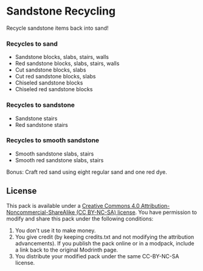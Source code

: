 # Sandstone Recycling
Recycle sandstone items back into sand! 

### Recycles to sand
- Sandstone blocks, slabs, stairs, walls
- Red sandstone blocks, slabs, stairs, walls
- Cut sandstone blocks, slabs
- Cut red sandstone blocks, slabs
- Chiseled sandstone blocks
- Chiseled red sandstone blocks

### Recycles to sandstone
- Sandstone stairs
- Red sandstone stairs

### Recycles to smooth sandstone
- Smooth sandstone slabs, stairs
- Smooth red sandstone slabs, stairs

Bonus: Craft red sand using eight regular sand and one red dye.



## License

This pack is available under a [Creative Commons 4.0 Attribution-Noncommercial-ShareAlike (CC BY-NC-SA) license](https://creativecommons.org/licenses/by-nc-sa/4.0/). You have permission to modify and share this pack under the following conditions:

1. You don't use it to make money.
2. You give credit (by keeping credits.txt and not modifying the attribution advancements). If you publish the pack online or in a modpack, include a link back to the original Modrinth page.
3. You distribute your modified pack under the same CC-BY-NC-SA license.
